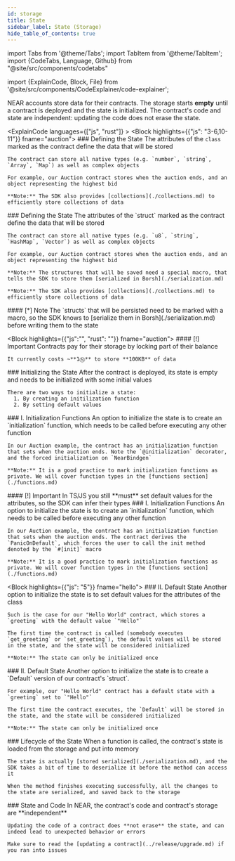 ```yaml
---
id: storage
title: State
sidebar_label: State (Storage)
hide_table_of_contents: true
---
```

import Tabs from '@theme/Tabs';
import TabItem from '@theme/TabItem';
import {CodeTabs, Language, Github} from "@site/src/components/codetabs"

import {ExplainCode, Block, File} from '@site/src/components/CodeExplainer/code-explainer';

NEAR accounts store data for their contracts. The storage starts **empty** until a contract is deployed and the state is initialized. The contract's code and state are independent: updating the code does not erase the state.

<ExplainCode languages={["js", "rust"]} >
  <Block highlights={{"js": "3-6,10-11"}} fname="auction">
    ### Defining the State
    The attributes of the `class` marked as the contract define the data that will be stored
    
    The contract can store all native types (e.g. `number`, `string`, `Array`, `Map`) as well as complex objects

    For example, our Auction contract stores when the auction ends, and an object representing the highest bid

    **Note:** The SDK also provides [collections](./collections.md) to efficiently store collections of data
  </Block>
  <Block highlights={{"rust": "6-9,14,15"}} fname="auction">
    ### Defining the State
    The attributes of the `struct` marked as the contract define the data that will be stored

    The contract can store all native types (e.g. `u8`, `string`, `HashMap`, `Vector`) as well as complex objects
    
    For example, our Auction contract stores when the auction ends, and an object representing the highest bid

    **Note:** The structures that will be saved need a special macro, that tells the SDK to store them [serialized in Borsh](./serialization.md)

    **Note:** The SDK also provides [collections](./collections.md) to efficiently store collections of data
  </Block>
  <Block highlights={{"rust": "4"}} fname="auction">
    #### [*] Note
    The `structs` that will be persisted need to be marked with a macro, so the SDK knows to [serialize them in Borsh](./serialization.md) before writing them to the state
  </Block>

  <Block highlights={{"js":"", "rust": ""}} fname="auction">
    #### [!] Important
    Contracts pay for their storage by locking part of their balance
    
    It currently costs ~**1Ⓝ** to store **100KB** of data
  </Block>
  <Block highlights={{"js": "", "rust": ""}} fname="auction" >
    ### Initializing the State
    After the contract is deployed, its state is empty and needs to be initialized with
    some initial values

    There are two ways to initialize a state:
      1. By creating an initilization function
      2. By setting default values
  </Block>
    <Block highlights={{"js": "8,13-17"}} fname="auction">
    ### I. Initialization Functions
    An option to initialize the state is to create an `initialization` function, which needs to be called before executing any other function

    In our Auction example, the contract has an initialization function that sets when the auction ends. Note the `@initialization` decorator, and the forced initialization on `NearBindgen`
    
    **Note:** It is a good practice to mark initialization functions as private. We will cover function types in the [functions section](./functions.md)
  </Block>
  <Block highlights={{"js": "10-11"}} fname="auction">
    #### [!] Important
    In TS/JS you still **must** set default values for the attributes, so the SDK can infer their types
  </Block>
  <Block highlights={{"rust": "12,22-30"}} fname="auction">
    ### I. Initialization Functions
    An option to initialize the state is to create an `initialization` function, which needs to be called before executing any other function

    In our Auction example, the contract has an initialization function that sets when the auction ends. The contract derives the `PanicOnDefault`, which forces the user to call the init method denoted by the `#[init]` macro
    
    **Note:** It is a good practice to mark initialization functions as private. We will cover function types in the [functions section](./functions.md)
  </Block>

  <Block highlights={{"js": "5"}} fname="hello">
    ### II. Default State
    Another option to initialize the state is to set default values for the attributes of the class

    Such is the case for our "Hello World" contract, which stores a `greeting` with the default value `"Hello"`

    The first time the contract is called (somebody executes `get_greeting` or `set_greeting`), the default values will be stored in the state, and the state will be considered initialized

    **Note:** The state can only be initialized once
  </Block>
  <Block highlights={{"rust": "10-16"}} fname="hello">
    ### II. Default State
    Another option to initialize the state is to create a `Default` version of our contract's `struct`.
    
    For example, our "Hello World" contract has a default state with a `greeting` set to `"Hello"`

    The first time the contract executes, the `Default` will be stored in the state, and the state will be considered initialized

    **Note:** The state can only be initialized once
  </Block>
  <Block highlights={{"js": "", "rust":""}} fname="hello">
    ### Lifecycle of the State
    When a function is called, the contract's state is loaded from the storage and put into memory

    The state is actually [stored serialized](./serialization.md), and the SDK takes a bit of time to deserialize it before the method can access it

    When the method finishes executing successfully, all the changes to the state are serialized, and saved back to the storage
  </Block>
  <Block highlights={{"js": "", "rust":""}} fname="hello">
    ### State and Code
    In NEAR, the contract's code and contract's storage are **independent**
    
    Updating the code of a contract does **not erase** the state, and can indeed lead to unexpected behavior or errors

    Make sure to read the [updating a contract](../release/upgrade.md) if you ran into issues
  </Block>

  <File
    language="js"
    fname="auction" 
    url="https://github.com/near-examples/auction-examples/blob/main/contract-ts/src/contract.ts"
    start="2"
    end="51"
  />
  <File
    language="js"
    fname="hello" 
    url="https://github.com/near-examples/hello-near-examples/blob/main/contract-ts/src/contract.ts"
    start="2"
    end="18"
  />
  <File
    language="rust"
    fname="auction"
    url="https://github.com/near-examples/auction-examples/blob/main/contract-rs/src/lib.rs"
    start="2"
    end="68"
  />
  <File
    language="rust"
    fname="hello" 
    url="https://github.com/near-examples/hello-near-examples/blob/main/contract-rs/src/lib.rs"
    start="2"
    end="32"
  />
</ExplainCode>